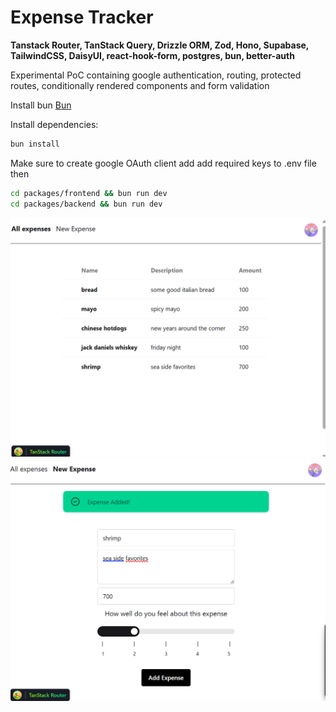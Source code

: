 # Expense Tracker

**Tanstack Router, TanStack Query, Drizzle ORM, Zod, Hono, Supabase, TailwindCSS, DaisyUI, react-hook-form, postgres, bun, better-auth**

Experimental PoC containing google authentication, routing, protected routes, conditionally rendered components and form validation

Install bun [Bun](https://bun.sh/)

Install dependencies:

```bash
bun install
```

Make sure to create google OAuth client add add required keys to .env file then

```bash
cd packages/frontend && bun run dev
cd packages/backend && bun run dev

```

![Dashboard](./dash.png)
![Add Expense](./add.png)
